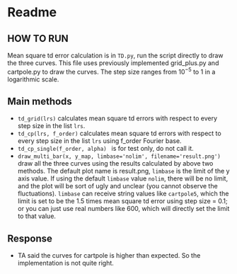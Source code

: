 # Readme

## HOW TO RUN
Mean square td error calculation is in `TD.py`, run the script directly to draw the three curves. This file uses previously implemented grid_plus.py and cartpole.py to draw the curves. The step size ranges from $10^{-5}$ to 1 in a logarithmic scale.

## Main methods
* `td_grid(lrs)` calculates  mean square td errors with respect to every step size in the list `lrs`.
* `td_cp(lrs, f_order)` calculates  mean square td errors with respect to every step size in the list `lrs` using f_order Fourier base.
* `td_cp_single(f_order, alpha)
` is for test only, do not call it.
* `draw_multi_bar(x, y_map, limbase='nolim', filename='result.png')` draw all the three curves using the results calculated by above two methods. The default plot name is result.png, `limbase` is the limit of the y axis value. If using the default `limbase` value `nolim`, there will be no limit, and the plot will be sort of ugly and unclear (you cannot observe the fluctuations). `limbase` can receive string values like `cartpole5`, which the limit is set to be the 1.5 times mean square td error using step size = 0.1; or you can just use real numbers like 600, which will directly set the limit to that value.

## Response
* TA said the curves for cartpole is higher than expected. So the implementation is not quite right.



